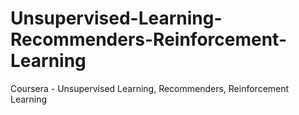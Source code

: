 # Unsupervised-Learning-Recommenders-Reinforcement-Learning
Coursera - Unsupervised Learning, Recommenders, Reinforcement Learning
